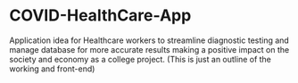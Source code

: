 # COVID-HealthCare-App
Application idea for Healthcare workers to streamline diagnostic testing and manage database for more accurate results making a positive impact on the society and economy as a college project. (This is just an outline of the working and front-end)
